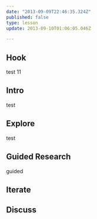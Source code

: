 ```yaml
---
date: "2013-09-09T22:46:35.324Z"
published: false
type: lesson
update: 2013-09-10T01:06:05.046Z

---
```


## Hook
test 11<!-- -->
## Intro
test<!-- -->
## Explore
test<!-- -->
## Guided Research
guided<!-- -->
## Iterate
<!-- -->
## Discuss
